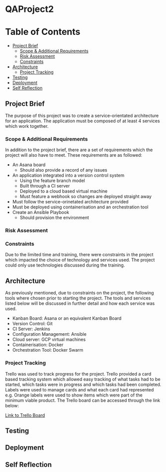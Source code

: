 # QAProject2
# Table of Contents
* [Project Brief](#projectbrief)
  * [Scope & Additional Requirements](#scopeadditional)
  * [Risk Assessment](#riskassessment)
  * [Constraints](#constraints)
* [Architecture](#architecture)
  * [Project Tracking](#projecttracking)
* [Testing](#testing)
* [Deployment](#deployment)
* [Self Reflection](#selfreflection)

## Project Brief <a name="projectbrief"></a>
The purpose of this project was to create a service-orientated architecture for an application. The application must be composed of at least 4 services which work together.

### Scope & Additional Requirements <a name="scopeadditional"></a>
In addition to the project brief, there are a set of requirements which the project will also have to meet. These requirements are as followed:
* An Asana board
  * Should also provide a record of any issues
* An application integrated into a version control system
  * Using the feature branch model
  * Built through a CI server
  * Deployed to a cloud based virtual machine
  * Must feature a webhook so changes are deployed straight away
* Must follow the service-orinetated architecture provided
* Must be deployed using containerisation and an orchestration tool
* Create an Ansible Playbook
  * Should provision the environment
  
### Risk Assessment <a name="riskassessment"></a>

### Constraints <a name="constraints"></a>
Due to the limited time and training, there were constraints in the project which impacted the choice of technology and services used. The project could only use technologies discussed during the training.

## Architecture <a name="architecture"></a>
As previously mentioned, due to constraints on the project, the following tools where chosen prior to starting the project. The tools and services listed below will be discussed in further detail and how each service was used.

* Kanban Board: Asana or an equivalent Kanban Board
* Version Control: Git
* CI Server: Jenkins
* Configuration Management: Ansible
* Cloud server: GCP virtual machines
* Containerisation: Docker
* Orchestration Tool: Docker Swarm

### Project Tracking <a name="projecttracking"></a>
Trello was used to track progress for the project. Trello provided a card based tracking system which allowed easy tracking of what tasks had to be started, which tasks were in progress and which tasks had been completed. Labels were used to manage cards and what each card had represented e.g. Orange labels were used to show items which were part of the minimum viable product. The Trello board can be accessed through the link below: 

[Link to Trello Board](https://trello.com/b/xw1xj2pQ/sfia-project-2)

## Testing <a name="testing"></a>


## Deployment <a name="deployment"></a>


## Self Reflection <a name="selfreflection"></a>

